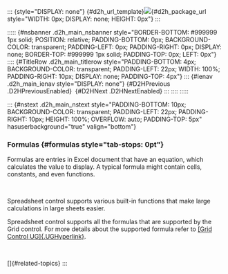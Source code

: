 ::: {style="DISPLAY: none"}
[](ms-xhelp:///?Id=d2h_url_template){#d2h_url_template}![](!package_url!){#d2h_package_url style="WIDTH: 0px; DISPLAY: none; HEIGHT: 0px"}
:::

::::: {#nsbanner .d2h_main_nsbanner style="BORDER-BOTTOM: #999999 1px solid; POSITION: relative; PADDING-BOTTOM: 0px; BACKGROUND-COLOR: transparent; PADDING-LEFT: 0px; PADDING-RIGHT: 0px; DISPLAY: none; BORDER-TOP: #999999 1px solid; PADDING-TOP: 0px; LEFT: 0px"}
:::: {#TitleRow .d2h_main_titlerow style="PADDING-BOTTOM: 4px; BACKGROUND-COLOR: transparent; PADDING-LEFT: 22px; WIDTH: 100%; PADDING-RIGHT: 10px; DISPLAY: none; PADDING-TOP: 4px"}
::: {#ienav .d2h_main_ienav style="DISPLAY: none"}
[](ms-xhelp:///?Id=78e4ac29-8fe3-4177-8fcf-346136f5791b){#D2HPrevious .D2HPreviousEnabled}  [](ms-xhelp:///?Id=c7261092-724f-4b51-a59b-d8d591828e43){#D2HNext .D2HNextEnabled}
:::
::::
:::::

::: {#nstext .d2h_main_nstext style="PADDING-BOTTOM: 10px; BACKGROUND-COLOR: transparent; PADDING-LEFT: 22px; PADDING-RIGHT: 10px; HEIGHT: 100%; OVERFLOW: auto; PADDING-TOP: 5px" hasuserbackground="true" valign="bottom"}
### Formulas {#formulas style="tab-stops: 0pt"}

Formulas are entries in Excel document that have an equation, which calculates the value to display. A typical formula might contain cells, constants, and even functions.

 

Spreadsheet control supports various built-in functions that make large calculations in large sheets easier.

Spreadsheet control supports all the formulas that are supported by the Grid control. For more details about the supported formula refer to [[Grid Control UG]{.UGHyperlink}](http://help.syncfusion.com/ug_93/User%20Interface/WPF/Grid/default.htm?turl=Documents%2F41125functionreferencesection.htm).

 

[]{#related-topics}
:::
